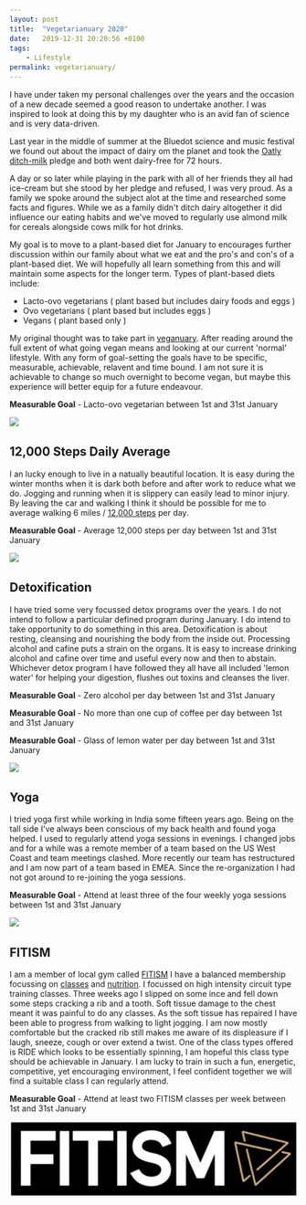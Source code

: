 ```yaml
---
layout: post
title:  "Vegetarianuary 2020"
date:   2019-12-31 20:20:56 +0100
tags:
    - Lifestyle
permalink: vegetarianuary/
---
```


I have under taken my personal challenges over the years and the occasion of a new decade seemed a good reason to undertake another. I was inspired to look at doing this by my daughter who is an avid fan of science and is very data-driven.

Last year in the middle of summer at the Bluedot science and music festival we found out about the impact of dairy om the planet and took the [Oatly ditch-milk](https://www.oatly.com/uk/ditch-milk) pledge and both went dairy-free for 72 hours.

A day or so later while playing in the park with all of her friends they all had ice-cream but she stood by her pledge and refused, I was very proud. As a family we spoke around the subject alot at the time and researched some facts and figures. While we as a family didn't ditch dairy altogether it did influence our eating habits and we've moved to regularly use almond milk for cereals alongside cows milk for hot drinks.

My goal is to move to a plant-based diet for January to encourages further discussion within our family about what we eat and the pro's and con's of a plant-based diet. We will hopefully all learn something from this and will maintain some aspects for the longer term. Types of plant-based diets include:

* Lacto-ovo vegetarians ( plant based but includes dairy foods and eggs )
* Ovo vegetarians ( plant based but includes eggs )
* Vegans ( plant based only )

My original thought was to take part in [veganuary](https://uk.veganuary.com/). After reading around the full extent of what going vegan means and looking at our current 'normal' lifestyle. With any form of goal-setting the goals have to be specific, measurable, achievable, relavent and time bound. I am not sure it is achievable to change so much overnight to become vegan, but maybe this experience will better equip for a future endeavour.

**Measurable Goal** - Lacto-ovo vegetarian between 1st and 31st January

<img src="https://imgix.bustle.com/uploads/image/2019/2/27/44d8cc0b-6796-4172-8a49-4ab2ac985084-shutterstock_688650544.jpg">

## 12,000 Steps Daily Average

I an lucky enough to live in a natually beautiful location. It is easy during the winter months when it is dark both before and after work to reduce what we do. Jogging and running when it is slippery can easily lead to minor injury. By leaving the car and walking I think it should be possible for me to average walking 6 miles / [12,000 steps](https://www.verywellfit.com/how-many-walking-steps-are-in-a-mile-3435916) per day.

**Measurable Goal** - Average 12,000 steps per day between 1st and 31st January

<img src="https://www.quickanddirtytips.com/sites/default/files/styles/article_main_image/public/images/8243/shoes-on-beach.png">

## Detoxification

I have tried some very focussed detox programs over the years. I do not intend to follow a particular defined program during January. I do intend to take opportunity to do something in this area. Detoxification is about resting, cleansing and nourishing the body from the inside out. Processing alcohol and cafine puts a strain on the organs. It is easy to increase drinking alcohol and cafine over time and useful every now and then to abstain. Whichever detox program I have followed they all have all included 'lemon water' for helping your digestion, flushes out toxins and cleanses the liver. 

**Measurable Goal** - Zero alcohol per day between 1st and 31st January

**Measurable Goal** - No more than one cup of coffee per day between 1st and 31st January

**Measurable Goal** - Glass of lemon water per day between 1st and 31st January

<img src="https://www.beljanski.org/engl/wp-content/uploads/detox.jpg">

## Yoga

I tried yoga first while working in India some fifteen years ago. Being on the tall side I've always been conscious of my back health and found yoga helped. I used to regularly attend yoga sessions in evenings. I changed jobs and for a while was a remote member of a team based on the US West Coast and team meetings clashed.  More recently our team has restructured and I am now part of a team based in EMEA. Since the re-organization I had not got around to re-joining the yoga sessions. 

**Measurable Goal** - Attend at least three of the four weekly yoga sessions between 1st and 31st January

<img src="http://www.compassioninaction.info/wp-content/uploads/2015/10/yoga-logo.png">

## FITISM

I am a member of local gym called [FITISM](http://www.fitism.co.uk/) I have a balanced membership focussing on [classes](http://www.fitism.co.uk/classes) and [nutrition](http://www.fitism.co.uk/blog/nutrition). I focussed on high intensity circuit type training classes. Three weeks ago I slipped on some ince and fell down some steps cracking a rib and a tooth. Soft tissue damage to the chest meant it was painful to do any classes. As the soft tissue has repaired I have been able to progress from walking to light jogging. I am now mostly comfortable but the cracked rib still makes me aware of its displeasure if I laugh, sneeze, cough or over extend a twist. One of the class types offered is RIDE which looks to be essentially spinning, I am hopeful this class type should be achievable in January. I am lucky to train in such a fun, energetic, competitive, yet encouraging environment, I feel confident together we will find a suitable class I can regularly attend.

**Measurable Goal** - Attend at least two FITISM classes per week between 1st and 31st January

<img src="/images/fitism.png">
